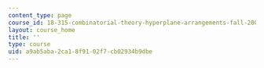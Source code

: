 ```yaml
---
content_type: page
course_id: 18-315-combinatorial-theory-hyperplane-arrangements-fall-2004
layout: course_home
title: ''
type: course
uid: a9ab5aba-2ca1-8f91-02f7-cb02934b9dbe
---
```

